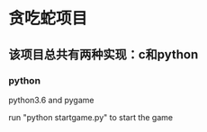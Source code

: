 # 贪吃蛇项目
## 该项目总共有两种实现：c和python
### python
python3.6 and pygame

run "python startgame.py" to start the game
